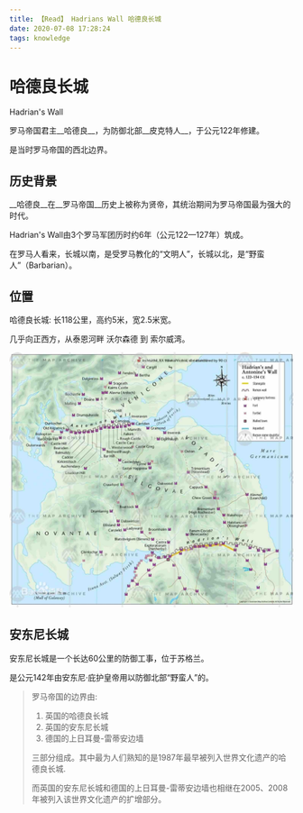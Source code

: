 ```yaml
---
title: 【Read】 Hadrians Wall 哈德良长城
date: 2020-07-08 17:28:24
tags: knowledge
---
```


# 哈德良长城

Hadrian's Wall

罗马帝国君主__哈德良__，为防御北部__皮克特人__，于公元122年修建。

是当时罗马帝国的西北边界。

## 历史背景

__哈德良__在__罗马帝国__历史上被称为贤帝，其统治期间为罗马帝国最为强大的时代。

Hadrian's Wall由3个罗马军团历时约6年（公元122—127年）筑成。

在罗马人看来，长城以南，是受罗马教化的“文明人”，长城以北，是“野蛮人”（Barbarian）。

## 位置

哈德良长城: 长118公里，高约5米，宽2.5米宽。

几乎向正西方，从泰恩河畔 沃尔森德 到 索尔威湾。

![](/images/hardrian-walls-UK.jpg)

## 安东尼长城

安东尼长城是一个长达60公里的防御工事，位于苏格兰。

是公元142年由安东尼·庇护皇帝用以防御北部“野蛮人”的。

> 罗马帝国的边界由: 
>
> 1. 英国的哈德良长城
> 1. 英国的安东尼长城
> 1. 德国的上日耳曼-雷蒂安边墙
>
> 三部分组成。其中最为人们熟知的是1987年最早被列入世界文化遗产的哈德良长城.
> 
> 而英国的安东尼长城和德国的上日耳曼-雷蒂安边墙也相继在2005、2008年被列入该世界文化遗产的扩增部分。
